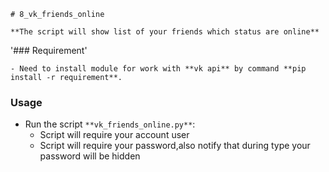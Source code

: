     # 8_vk_friends_online


`**The script will show list of your friends which status are online**`


'### Requirement'


    - Need to install module for work with **vk api** by command **pip install -r requirement**.

### Usage


- Run the script `**vk_friends_online.py**`:
    - Script will require your account user
    - Script will require your password,also notify that during type your password will be hidden


